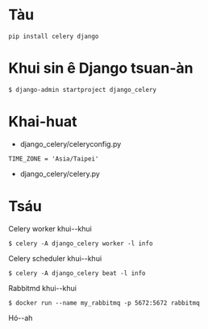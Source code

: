 # Tàu
```
pip install celery django
```

# Khui sin ê Django tsuan-àn
```
$ django-admin startproject django_celery
```

# Khai-huat
* django_celery/celeryconfig.py
```
TIME_ZONE = 'Asia/Taipei'
```

* django_celery/celery.py


# Tsáu

Celery worker khui--khui
```
$ celery -A django_celery worker -l info
```

Celery scheduler khui--khui
```
$ celery -A django_celery beat -l info
```

Rabbitmd khui--khui
```
$ docker run --name my_rabbitmq -p 5672:5672 rabbitmq
```

Hó--ah
